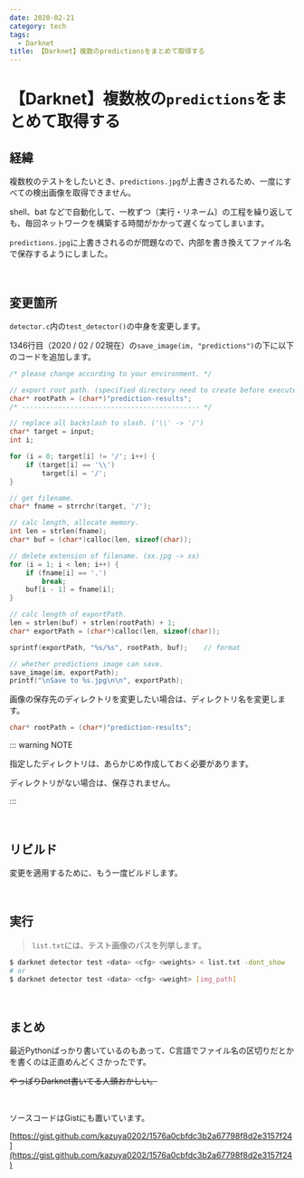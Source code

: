 ```yaml
---
date: 2020-02-21
category: tech
tags:
  - Darknet
title: 【Darknet】複数のpredictionsをまとめて取得する
---
```


# 【Darknet】複数枚の`predictions`をまとめて取得する

## 経緯

複数枚のテストをしたいとき、`predictions.jpg`が上書きされるため、一度にすべての検出画像を取得できません。

shell、bat などで自動化して、一枚ずつ〔実行・リネーム〕の工程を繰り返しても、毎回ネットワークを構築する時間がかかって遅くなってしまいます。

`predictions.jpg`に上書きされるのが問題なので、内部を書き換えてファイル名で保存するようにしました。

<br>

## 変更箇所

`detector.c`内の`test_detector()`の中身を変更します。

1346行目（2020 / 02 / 02現在）の`save_image(im, "predictions")`の下に以下のコードを追加します。

```c
/* please change according to your environment. */

// export root path. (specified directory need to create before execute.)
char* rootPath = (char*)"prediction-results";
/* -------------------------------------------- */

// replace all backslash to slash. ('\\' -> '/')
char* target = input;
int i;

for (i = 0; target[i] != '/'; i++) {
    if (target[i] == '\\')
        target[i] = '/';
}

// get filename.
char* fname = strrchr(target, '/');

// calc length, allocate memory.
int len = strlen(fname);
char* buf = (char*)calloc(len, sizeof(char));

// delete extension of filename. (xx.jpg -> xx)
for (i = 1; i < len; i++) {
    if (fname[i] == '.')
        break;
    buf[i - 1] = fname[i];
}

// calc length of exportPath.
len = strlen(buf) + strlen(rootPath) + 1;
char* exportPath = (char*)calloc(len, sizeof(char));

sprintf(exportPath, "%s/%s", rootPath, buf);    // format

// whether predictions image can save.
save_image(im, exportPath);
printf("\nSave to %s.jpg\n\n", exportPath);
```

画像の保存先のディレクトリを変更したい場合は、ディレクトリ名を変更します。

```c
char* rootPath = (char*)"prediction-results";
```

::: warning NOTE

指定したディレクトリは、あらかじめ作成しておく必要があります。

ディレクトリがない場合は、保存されません。

:::

<br>

## リビルド

変更を適用するために、もう一度ビルドします。

<br>

## 実行

> `list.txt`には、テスト画像のパスを列挙します。

```sh
$ darknet detector test <data> <cfg> <weights> < list.txt -dont_show
# or
$ darknet detector test <data> <cfg> <weight> [img_path]
```

<br>

## まとめ

最近Pythonばっかり書いているのもあって、C言語でファイル名の区切りだとかを書くのは正直めんどくさかったです。

<span style="text-decoration: line-through">やっぱりDarknet書いてる人頭おかしい。</span>

<br>

ソースコードはGistにも置いています。

[https://gist.github.com/kazuya0202/1576a0cbfdc3b2a67798f8d2e3157f24](https://gist.github.com/kazuya0202/1576a0cbfdc3b2a67798f8d2e3157f24)


